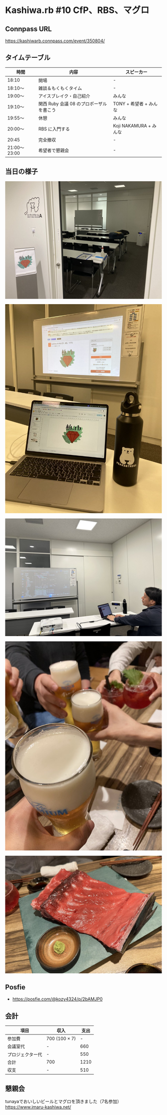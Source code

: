 # Kashiwa.rb #10 CfP、RBS、マグロ

## Connpass URL

https://kashiwarb.connpass.com/event/350804/

## タイムテーブル

| 時間 | 内容 | スピーカー |
| --- | --- | --- |
| 18:10 | 開場 | - |
| 18:10〜	| 雑談＆もくもくタイム | - |
| 19:00〜	| アイスブレイク・自己紹介 | みんな |
| 19:10〜 | 関西 Ruby 会議 08 のプロポーザルを書こう | TONY + 希望者 + みんな |
| 19:55〜 | 休憩 | みんな |
| 20:00〜 | RBS に入門する | Koji NAKAMURA + みんな |
| 20:45 | 完全撤収 | - |
| 21:00〜23:00	| 希望者で懇親会 | - |

## 当日の様子

![](./photos/2025-04-24_001.jpg)

![](./photos/2025-04-24_002.jpg)

![](./photos/2025-04-24_003.jpg)

![](./photos/2025-04-24_004.jpg)

![](./photos/2025-04-24_005.jpg)

## Posfie

- https://posfie.com/@kozy4324/p/2bAMJP0

## 会計

| 項目 | 収入 | 支出 |
| --- | --- | --- |
| 参加費 | 700 (100 × 7) | - |
| 会議室代 | - | 660 |
| プロジェクター代 | - | 550 |
| 合計 | 700 | 1210 |
| 収支 | - | 510 |

## 懇親会

tunayaでおいしいビールとマグロを頂きました（7名参加）
https://www.imaru-kashiwa.net/
